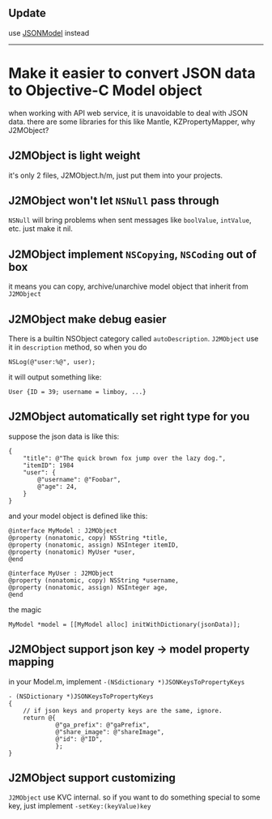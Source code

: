 ## Update

use [JSONModel](https://github.com/icanzilb/JSONModel/) instead

---

Make it easier to convert JSON data to Objective-C Model object
===============================================================

when working with API web service, it is unavoidable to deal with JSON data. there are some libraries for this like Mantle, KZPropertyMapper, why J2MObject?

J2MObject is light weight
-------------------------
it's only 2 files, J2MObject.h/m, just put them into your projects.


J2MObject won't let `NSNull` pass through
-----------------------------------------
`NSNull` will bring problems when sent messages like `boolValue`, `intValue`, etc. just make it nil.


J2MObject implement `NSCopying`, `NSCoding` out of box
------------------------------------------------------
it means you can copy, archive/unarchive model object that inherit from `J2MObject`

J2MObject make debug easier
---------------------------
There is a builtin NSObject category called `autoDescription`. `J2MObject` use it in `description` method, so when you do 
```
NSLog(@"user:%@", user);
```

it will output something like:

```
User {ID = 39; username = limboy, ...}
```

J2MObject automatically set right type for you
----------------------------------------------
suppose the json data is like this:

```
{
	"title": @"The quick brown fox jump over the lazy dog.",
	"itemID": 1984
	"user": {
		@"username": @"Foobar",
		@"age": 24,
	}
}
```

and your model object is defined like this:

```
@interface MyModel : J2MObject
@property (nonatomic, copy) NSString *title,
@property (nonatomic, assign) NSInteger itemID,
@property (nonatomic) MyUser *user,
@end

@interface MyUser : J2MObject
@property (nonatomic, copy) NSString *username,
@property (nonatomic, assign) NSInteger age,
@end
```

the magic

```
MyModel *model = [[MyModel alloc] initWithDictionary(jsonData)];
```

J2MObject support json key -> model property mapping
----------------------------------------------------
in your Model.m, implement `-(NSdictionary *)JSONKeysToPropertyKeys`

```
- (NSDictionary *)JSONKeysToPropertyKeys
{
	// if json keys and property keys are the same, ignore.
    return @{
             @"ga_prefix": @"gaPrefix",
             @"share_image": @"shareImage",
             @"id": @"ID",
             };
}
```

J2MObject support customizing
-----------------------------
`J2MObject` use KVC internal. so if you want to do something special to some key, just implement `-setKey:(keyValue)key`
